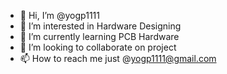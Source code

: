 - 👋 Hi, I’m @yogp1111
- 👀 I’m interested in Hardware Designing
- 🌱 I’m currently learning PCB Hardware
- 💞️ I’m looking to collaborate on project
- 📫 How to reach me just @yogp1111@gmail.com

<!---
yogp1111/yogp1111 is a ✨ special ✨ repository because its `README.md` (this file) appears on your GitHub profile.
You can click the Preview link to take a look at your changes.
--->
